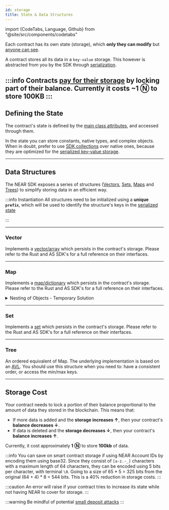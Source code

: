 ```yaml
---
id: storage
title: State & Data Structures
---
```

import {CodeTabs, Language, Github} from "@site/src/components/codetabs"

Each contract has its own state (storage), which **only they can modify** but [anyone can see](../../../4.tools/cli.md#near-view-state-near-view-state).

A contract stores all its data in a `key-value` storage. This however is abstracted from you by the SDK through [serialization](./serialization.md).

:::info
Contracts [pay for their storage](#storage-cost) by locking part of their balance. Currently it costs **~1 Ⓝ** to store **100KB**
:::
---

## Defining the State
The contract's state is defined by the [main class attributes](../anatomy/anatomy.md#defining-the-contract), and accessed through them.

In the state you can store constants, native types, and complex objects. When in doubt, prefer to use [SDK collections](#data-structures)
over native ones, because they are optimized for the [serialized key-value storage](./serialization.md#borsh-state-serialization).

<CodeTabs>
  <Language value="🌐 JavaScript" language="js">
    <Github fname="index.js"
          url="https://github.com/near-examples/docs-examples/blob/main/storage-js/src/index.ts"
          start="6" end="12" />
  </Language>
  <Language value="🦀 Rust" language="rust">
    <Github fname="lib.rs"
          url="https://github.com/near-examples/docs-examples/blob/main/storage-rs/contract/src/lib.rs" start="14" end="24"/>
  </Language>
</CodeTabs>

---

## Data Structures
The NEAR SDK exposes a series of structures ([Vectors](#vector), [Sets](#set), [Maps](#map) and [Trees](#tree))
to simplify storing data in an efficient way.

:::info Instantiation
All structures need to be initialized using a **unique `prefix`**, which will be used to identify the structure's keys
in the [serialized state](./serialization.md#borsh-state-serialization)

<CodeTabs>
  <Language value="🌐 JavaScript" language="js">
    <Github fname="index.js"
          url="https://github.com/near-examples/docs-examples/blob/main/storage-js/src/index.ts"
          start="8" end="11" />
  </Language>
  <Language value="🦀 Rust" language="rust">
    <Github fname="lib.rs"
          url="https://github.com/near-examples/docs-examples/blob/main/storage-rs/contract/src/lib.rs" start="33" end="38"/>
  </Language>
</CodeTabs>
:::

<hr className="subsection" />

### Vector

Implements a [vector/array](https://en.wikipedia.org/wiki/Array_data_structure) which persists in the contract's storage. Please refer to the Rust and AS SDK's for a full reference on their interfaces.

<CodeTabs>
  <Language value="🌐 JavaScript" language="js">
    <Github fname="index.js"
          url="https://github.com/near-examples/docs-examples/blob/main/storage-js/src/index.ts"
          start="25" end="28" />
  </Language>
  <Language value="🦀 Rust" language="rust">
    <Github fname="vector.rs"
          url="https://github.com/near-examples/docs-examples/blob/main/storage-rs/contract/src/vector.rs" start="12" end="30"/>
    <Github fname="lib.rs"
          url="https://github.com/near-examples/docs-examples/blob/main/storage-rs/contract/src/lib.rs" start="7" end="24"/>
  </Language>
</CodeTabs>

<hr className="subsection" />

### Map

Implements a [map/dictionary](https://en.wikipedia.org/wiki/Associative_array) which persists in the contract's storage. Please refer to the Rust and AS SDK's for a full reference on their interfaces.

<CodeTabs>
  <Language value="🌐 JavaScript" language="js">
    <Github fname="index.js"
          url="https://github.com/near-examples/docs-examples/blob/main/storage-js/src/index.ts"
          start="33" end="37" />
  </Language>
  <Language value="🦀 Rust" language="rust">
    <Github fname="map.rs"
          url="https://github.com/near-examples/docs-examples/blob/main/storage-rs/contract/src/map.rs" start="9" end="24"/>
    <Github fname="lib.rs"
          url="https://github.com/near-examples/docs-examples/blob/main/storage-rs/contract/src/lib.rs" start="7" end="24"/>
  </Language>
</CodeTabs>

<details>
<summary>Nesting of Objects - Temporary Solution</summary>

In the JS SDK, you can store and retrieve elements from a nested map or object, but first you need to construct or deconstruct the structure from state. This is a temporary solution until the improvements have been implemented to the SDK. Here is an example of how to do this:

```ts 
import { NearBindgen, call, view, near, UnorderedMap } from "near-sdk-js";

@NearBindgen({})
class StatusMessage {
  records: UnorderedMap;
  constructor() {
    this.records = new UnorderedMap("a");
  }

  @call({})
  set_status({ message, prefix }: { message: string; prefix: string }) {
    let account_id = near.signerAccountId();

    const inner: any = this.records.get("b" + prefix);
    const inner_map: UnorderedMap = inner
      ? UnorderedMap.deserialize(inner)
      : new UnorderedMap("b" + prefix);

    inner_map.set(account_id, message);

    this.records.set("b" + prefix, inner_map);
  }

  @view({})
  get_status({ account_id, prefix }: { account_id: string; prefix: string }) {
    const inner: any = this.records.get("b" + prefix);
    const inner_map: UnorderedMap = inner
      ? UnorderedMap.deserialize(inner)
      : new UnorderedMap("b" + prefix);
    return inner_map.get(account_id);
  }
}
```
</details>
<hr className="subsection" />

### Set

Implements a [set](https://en.wikipedia.org/wiki/Set_(abstract_data_type)) which persists in the contract's storage. Please refer to the Rust and AS SDK's for a full reference on their interfaces.

<CodeTabs>
  <Language value="🌐 JavaScript" language="js">
    <Github fname="index.js"
          url="https://github.com/near-examples/docs-examples/blob/main/storage-js/src/index.ts"
          start="42" end="46" />
  </Language>
  <Language value="🦀 Rust" language="rust">
    <Github fname="set.rs"
          url="https://github.com/near-examples/docs-examples/blob/main/storage-rs/contract/src/set.rs" start="9" end="16"/>
    <Github fname="lib.rs"
          url="https://github.com/near-examples/docs-examples/blob/main/storage-rs/contract/src/lib.rs" start="7" end="24"/>
  </Language>
</CodeTabs>

<hr className="subsection" />

### Tree

An ordered equivalent of Map. The underlying implementation is based on an [AVL](https://en.wikipedia.org/wiki/AVL_tree). You should use this structure when you need to: have a consistent order, or access the min/max keys.

<CodeTabs>
  <Language value="🦀 Rust" language="rust">
    <Github fname="tree.rs"
          url="https://github.com/near-examples/docs-examples/blob/main/storage-rs/contract/src/tree.rs" start="9" end="24"/>
    <Github fname="lib.rs"
          url="https://github.com/near-examples/docs-examples/blob/main/storage-rs/contract/src/lib.rs" start="7" end="24"/>
  </Language>
</CodeTabs>

---

## Storage Cost
Your contract needs to lock a portion of their balance proportional to the amount of data they stored in the blockchain. This means that:
- If more data is added and the **storage increases ↑**, then your contract's **balance decreases ↓**.
- If data is deleted and the **storage decreases ↓**, then your contract's **balance increases ↑**. 

Currently, it cost approximately **1 Ⓝ** to store **100kb** of data.

:::info
You can save on smart contract storage if using NEAR Account IDs by encoding them using base32. Since they consist of `[a-z.-_]` characters with a maximum length of 64 characters, they can be encoded using 5 bits per character, with terminal `\0`. Going to a size of 65 * 5 = 325 bits from the original (64 + 4) * 8 = 544 bits. This is a 40% reduction in storage costs.
:::

:::caution
An error will raise if your contract tries to increase its state while not having NEAR to cover for storage.
:::

:::warning
Be mindful of potential [small deposit attacks](../security/storage.md)
:::
